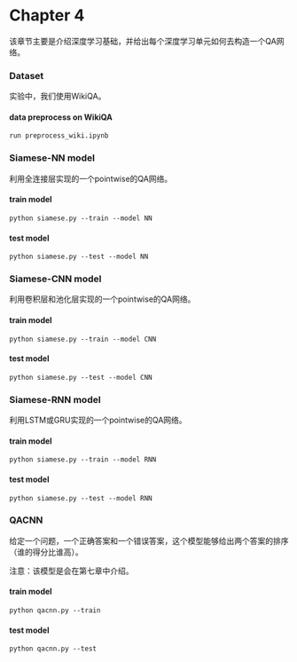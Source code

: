 
# Chapter 4

该章节主要是介绍深度学习基础，并给出每个深度学习单元如何去构造一个QA网络。

### Dataset

实验中，我们使用WikiQA。

#### data preprocess on WikiQA

`run preprocess_wiki.ipynb`

### Siamese-NN model

利用全连接层实现的一个pointwise的QA网络。

#### train model

`python siamese.py --train --model NN`

#### test model

`python siamese.py --test --model NN`

### Siamese-CNN model

利用卷积层和池化层实现的一个pointwise的QA网络。

#### train model

`python siamese.py --train --model CNN`

#### test model

`python siamese.py --test --model CNN`

### Siamese-RNN model

利用LSTM或GRU实现的一个pointwise的QA网络。

#### train model

`python siamese.py --train --model RNN`

#### test model

`python siamese.py --test --model RNN`

### QACNN

给定一个问题，一个正确答案和一个错误答案，这个模型能够给出两个答案的排序（谁的得分比谁高）。

注意：该模型是会在第七章中介绍。

#### train model

`python qacnn.py --train`

#### test model

`python qacnn.py --test`